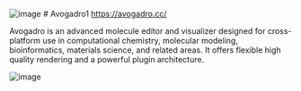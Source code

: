 


![image](https://github.com/user-attachments/assets/4e1b221b-f245-43a0-8714-96689839639f)   # Avogadro1   https://avogadro.cc/

Avogadro is an advanced molecule editor and visualizer designed for cross-platform use in computational chemistry, molecular modeling, bioinformatics, materials science, and related areas. It offers flexible high quality rendering and a powerful plugin architecture.

![image](https://github.com/user-attachments/assets/196fbf98-990b-4f56-aed5-ddd807f64311)

